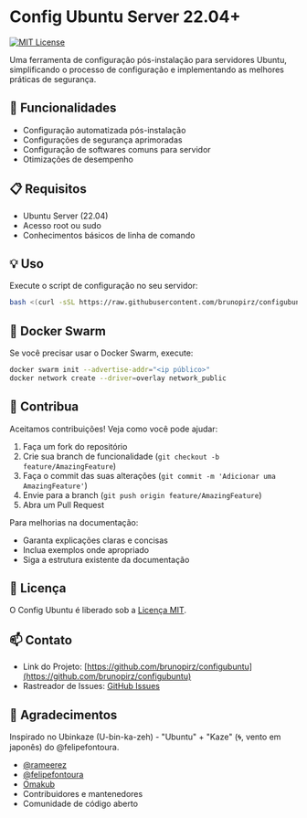 # Config Ubuntu Server 22.04+

[![MIT License](https://img.shields.io/badge/License-MIT-green.svg)](https://opensource.org/licenses/MIT)

Uma ferramenta de configuração pós-instalação para servidores Ubuntu, simplificando o processo de configuração e implementando as melhores práticas de segurança.

## 🚀 Funcionalidades

- Configuração automatizada pós-instalação
- Configurações de segurança aprimoradas
- Configuração de softwares comuns para servidor
- Otimizações de desempenho

## 📋 Requisitos

- Ubuntu Server (22.04)
- Acesso root ou sudo
- Conhecimentos básicos de linha de comando

## 💡 Uso

Execute o script de configuração no seu servidor:

```bash
bash <(curl -sSL https://raw.githubusercontent.com/brunopirz/configubuntu/stable/boot.sh)
```

## 🐋 Docker Swarm

Se você precisar usar o Docker Swarm, execute:

```bash
docker swarm init --advertise-addr="<ip público>"
docker network create --driver=overlay network_public
```

## 🤝 Contribua

Aceitamos contribuições! Veja como você pode ajudar:

1. Faça um fork do repositório
2. Crie sua branch de funcionalidade (`git checkout -b feature/AmazingFeature`)
3. Faça o commit das suas alterações (`git commit -m 'Adicionar uma AmazingFeature'`)
4. Envie para a branch (`git push origin feature/AmazingFeature`)
5. Abra um Pull Request

Para melhorias na documentação:

- Garanta explicações claras e concisas
- Inclua exemplos onde apropriado
- Siga a estrutura existente da documentação

## 📝 Licença

O Config Ubuntu é liberado sob a [Licença MIT](https://opensource.org/licenses/MIT).

## 📫 Contato

- Link do Projeto: [https://github.com/brunopirz/configubuntu](https://github.com/brunopirz/configubuntu)
- Rastreador de Issues: [GitHub Issues](https://github.com/brunopirz/configubuntu)

## 🙏 Agradecimentos

Inspirado no Ubinkaze (U-bin-ka-zeh) - "Ubuntu" + "Kaze" (🌀, vento em japonês) do @felipefontoura.

- [@rameerez](https://github.com/rameerez)
- [@felipefontoura](https://github.com/felipefontoura)
- [Omakub](https://omakub.org/)
- Contribuidores e mantenedores
- Comunidade de código aberto
